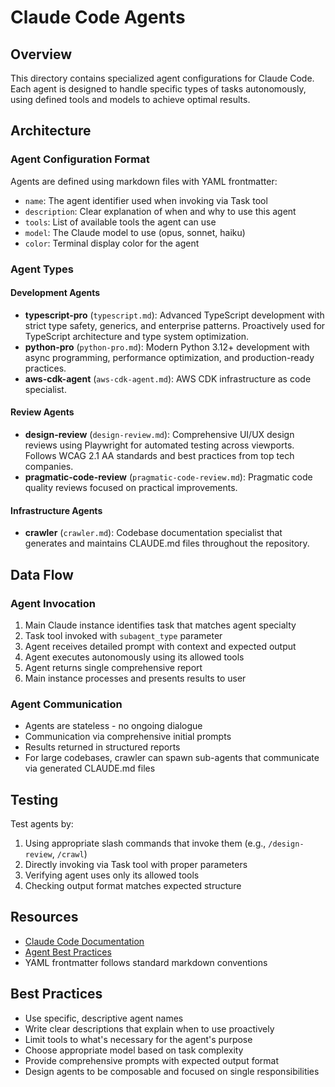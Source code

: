 # Claude Code Agents

## Overview
This directory contains specialized agent configurations for Claude Code. Each agent is designed to handle specific types of tasks autonomously, using defined tools and models to achieve optimal results.

## Architecture

### Agent Configuration Format
Agents are defined using markdown files with YAML frontmatter:
- `name`: The agent identifier used when invoking via Task tool
- `description`: Clear explanation of when and why to use this agent
- `tools`: List of available tools the agent can use
- `model`: The Claude model to use (opus, sonnet, haiku)
- `color`: Terminal display color for the agent

### Agent Types

#### Development Agents
- **typescript-pro** (`typescript.md`): Advanced TypeScript development with strict type safety, generics, and enterprise patterns. Proactively used for TypeScript architecture and type system optimization.
- **python-pro** (`python-pro.md`): Modern Python 3.12+ development with async programming, performance optimization, and production-ready practices.
- **aws-cdk-agent** (`aws-cdk-agent.md`): AWS CDK infrastructure as code specialist.

#### Review Agents
- **design-review** (`design-review.md`): Comprehensive UI/UX design reviews using Playwright for automated testing across viewports. Follows WCAG 2.1 AA standards and best practices from top tech companies.
- **pragmatic-code-review** (`pragmatic-code-review.md`): Pragmatic code quality reviews focused on practical improvements.

#### Infrastructure Agents
- **crawler** (`crawler.md`): Codebase documentation specialist that generates and maintains CLAUDE.md files throughout the repository.

## Data Flow

### Agent Invocation
1. Main Claude instance identifies task that matches agent specialty
2. Task tool invoked with `subagent_type` parameter
3. Agent receives detailed prompt with context and expected output
4. Agent executes autonomously using its allowed tools
5. Agent returns single comprehensive report
6. Main instance processes and presents results to user

### Agent Communication
- Agents are stateless - no ongoing dialogue
- Communication via comprehensive initial prompts
- Results returned in structured reports
- For large codebases, crawler can spawn sub-agents that communicate via generated CLAUDE.md files

## Testing
Test agents by:
1. Using appropriate slash commands that invoke them (e.g., `/design-review`, `/crawl`)
2. Directly invoking via Task tool with proper parameters
3. Verifying agent uses only its allowed tools
4. Checking output format matches expected structure

## Resources
- [Claude Code Documentation](https://docs.claude.com/en/docs/claude-code)
- [Agent Best Practices](https://docs.claude.com/en/docs/claude-code/agents)
- YAML frontmatter follows standard markdown conventions

## Best Practices
- Use specific, descriptive agent names
- Write clear descriptions that explain when to use proactively
- Limit tools to what's necessary for the agent's purpose
- Choose appropriate model based on task complexity
- Provide comprehensive prompts with expected output format
- Design agents to be composable and focused on single responsibilities

